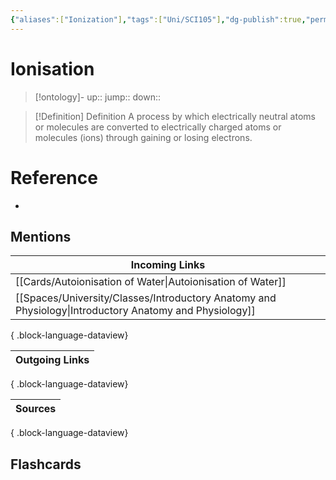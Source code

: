 ```yaml
---
{"aliases":["Ionization"],"tags":["Uni/SCI105"],"dg-publish":true,"permalink":"/cards/ionisation/","dgPassFrontmatter":true}
---
```


# Ionisation

> [!ontology]-
> up:: 
> jump:: 
> down:: 

> [!Definition] Definition
> A process by which electrically neutral atoms or molecules are converted to electrically charged atoms or molecules (ions) through gaining or losing electrons.

# Reference
- 

## Mentions
| Incoming Links                                                                                            |
| --------------------------------------------------------------------------------------------------------- |
| [[Cards/Autoionisation of Water\|Autoionisation of Water]]                                             |
| [[Spaces/University/Classes/Introductory Anatomy and Physiology\|Introductory Anatomy and Physiology]] |

{ .block-language-dataview}

| Outgoing Links |
| -------------- |

{ .block-language-dataview}

| Sources |
| ------- |

{ .block-language-dataview}

## Flashcards 
